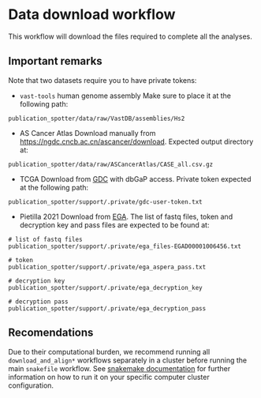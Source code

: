 # Data download workflow

This workflow will download the files required to complete all the analyses.

## Important remarks
Note that two datasets require you to have private tokens:

- `vast-tools` human genome assembly
Make sure to place it at the following path:
```
publication_spotter/data/raw/VastDB/assemblies/Hs2
```

- AS Cancer Atlas
Download manually from https://ngdc.cncb.ac.cn/ascancer/download. Expected output directory at:
```
publication_spotter/data/raw/ASCancerAtlas/CASE_all.csv.gz
```

- TCGA
Download from [GDC](https://portal.gdc.cancer.gov/) with dbGaP access. Private token expected at the following path:
```
publication_spotter/support/.private/gdc-user-token.txt
```

- Pietilla 2021
Download from [EGA](https://ega-archive.org/studies/EGAS00001004714). The list of fastq files, token and decryption key and pass files are expected to be found at:
```
# list of fastq files
publication_spotter/support/.private/ega_files-EGAD00001006456.txt

# token
publication_spotter/support/.private/ega_aspera_pass.txt

# decryption key
publication_spotter/support/.private/ega_decryption_key

# decryption pass
publication_spotter/support/.private/ega_decryption_pass
```

## Recomendations
Due to their computational burden, we recommend running all `download_and_align*` workflows separately in a cluster before running the main `snakefile` workflow. See [snakemake documentation](https://snakemake.readthedocs.io/en/stable/executing/cluster.html) for further information on how to run it on your specific computer cluster configuration.

